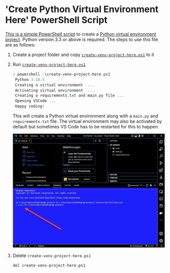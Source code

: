 # 'Create Python Virtual Environment Here' PowerShell Script

[This is a simple PowerShell script](./src/create-venv-project-here.ps1) to create a [Python virtual environment project](https://docs.python.org/3/tutorial/venv.html).  Python version 3.3 or above is required.  The steps to use this file are as follows:

1. Create a project folder and copy [`create-venv-project-here.ps1`](./src/create-venv-project-here.ps1) to it

2. Run [`create-venv-project-here.ps1`](./src/create-venv-project-here.ps1) 

   ```powershell
   > powershell .\create-venv-project-here.ps1
    Python 3.10.5
    Creating a virtual environment  ...
    Activating virtual environment  ...
    Creating a requirements.txt and main.py file ...
    Opening VSCode ...
    Happy coding!
   ```

   This will create a Python virtual environment along with a `main.py` and `requirements.txt` file.  The virtual environment may also be activated by default but sometimes VS Code has to be restarted for this to happen.

   ![create-venv-1](./images/create-venv-1.png)

3. Delete  `create-venv-project-here.ps1`

   ```bash
   del create-venv-project-here.ps1
   ```

   

   



